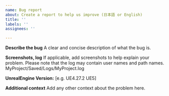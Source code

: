 ```yaml
---
name: Bug report
about: Create a report to help us improve (日本語 or English)
title: ''
labels: ''
assignees: ''

---
```


**Describe the bug**
A clear and concise description of what the bug is.

**Screenshots, log**
If applicable, add screenshots to help explain your problem.
Please note that the log may contain user names and path names.
MyProject/Saved/Logs/MyProject.log

**UnrealEngine Version:**
[e.g. UE4.27.2 UE5]

**Additional context**
Add any other context about the problem here.
